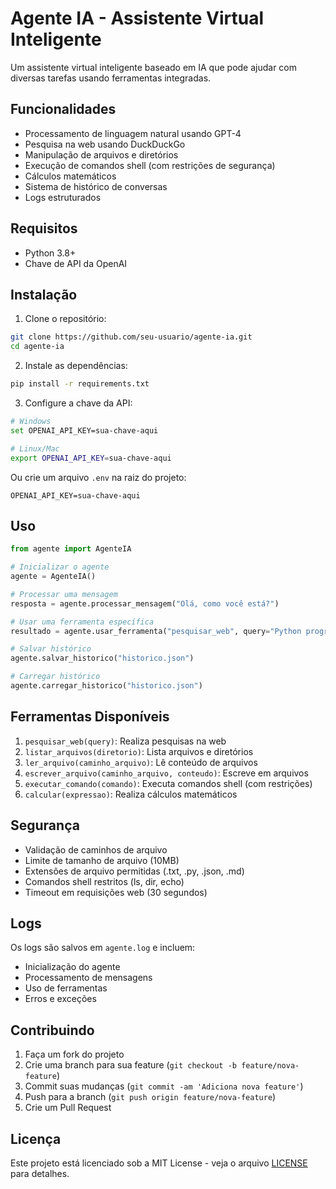 # Agente IA - Assistente Virtual Inteligente

Um assistente virtual inteligente baseado em IA que pode ajudar com diversas tarefas usando ferramentas integradas.

## Funcionalidades

- Processamento de linguagem natural usando GPT-4
- Pesquisa na web usando DuckDuckGo
- Manipulação de arquivos e diretórios
- Execução de comandos shell (com restrições de segurança)
- Cálculos matemáticos
- Sistema de histórico de conversas
- Logs estruturados

## Requisitos

- Python 3.8+
- Chave de API da OpenAI

## Instalação

1. Clone o repositório:
```bash
git clone https://github.com/seu-usuario/agente-ia.git
cd agente-ia
```

2. Instale as dependências:
```bash
pip install -r requirements.txt
```

3. Configure a chave da API:
```bash
# Windows
set OPENAI_API_KEY=sua-chave-aqui

# Linux/Mac
export OPENAI_API_KEY=sua-chave-aqui
```

Ou crie um arquivo `.env` na raiz do projeto:
```
OPENAI_API_KEY=sua-chave-aqui
```

## Uso

```python
from agente import AgenteIA

# Inicializar o agente
agente = AgenteIA()

# Processar uma mensagem
resposta = agente.processar_mensagem("Olá, como você está?")

# Usar uma ferramenta específica
resultado = agente.usar_ferramenta("pesquisar_web", query="Python programming")

# Salvar histórico
agente.salvar_historico("historico.json")

# Carregar histórico
agente.carregar_historico("historico.json")
```

## Ferramentas Disponíveis

1. `pesquisar_web(query)`: Realiza pesquisas na web
2. `listar_arquivos(diretorio)`: Lista arquivos e diretórios
3. `ler_arquivo(caminho_arquivo)`: Lê conteúdo de arquivos
4. `escrever_arquivo(caminho_arquivo, conteudo)`: Escreve em arquivos
5. `executar_comando(comando)`: Executa comandos shell (com restrições)
6. `calcular(expressao)`: Realiza cálculos matemáticos

## Segurança

- Validação de caminhos de arquivo
- Limite de tamanho de arquivo (10MB)
- Extensões de arquivo permitidas (.txt, .py, .json, .md)
- Comandos shell restritos (ls, dir, echo)
- Timeout em requisições web (30 segundos)

## Logs

Os logs são salvos em `agente.log` e incluem:
- Inicialização do agente
- Processamento de mensagens
- Uso de ferramentas
- Erros e exceções

## Contribuindo

1. Faça um fork do projeto
2. Crie uma branch para sua feature (`git checkout -b feature/nova-feature`)
3. Commit suas mudanças (`git commit -am 'Adiciona nova feature'`)
4. Push para a branch (`git push origin feature/nova-feature`)
5. Crie um Pull Request

## Licença

Este projeto está licenciado sob a MIT License - veja o arquivo [LICENSE](LICENSE) para detalhes. 